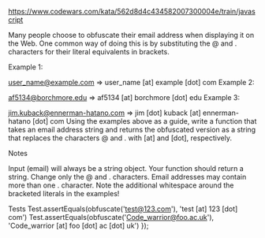 https://www.codewars.com/kata/562d8d4c434582007300004e/train/javascript

Many people choose to obfuscate their email address when displaying it on the Web. One common way of doing this is by substituting the @ and . characters for their literal equivalents in brackets.

Example 1:

user_name@example.com
=> user_name [at] example [dot] com
Example 2:

af5134@borchmore.edu
=> af5134 [at] borchmore [dot] edu
Example 3:

jim.kuback@ennerman-hatano.com
=> jim [dot] kuback [at] ennerman-hatano [dot] com
Using the examples above as a guide, write a function that takes an email address string and returns the obfuscated version as a string that replaces the characters @ and . with [at] and [dot], respectively.

Notes

Input (email) will always be a string object. Your function should return a string.
Change only the @ and . characters.
Email addresses may contain more than one . character.
Note the additional whitespace around the bracketed literals in the examples!



Tests
Test.assertEquals(obfuscate('test@123.com'), 'test [at] 123 [dot] com')
Test.assertEquals(obfuscate('Code_warrior@foo.ac.uk'), 'Code_warrior [at] foo [dot] ac [dot] uk')
  });

